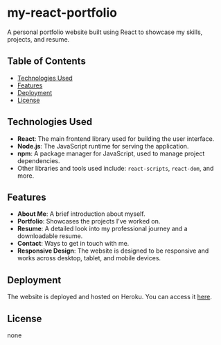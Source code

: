 # my-react-portfolio

A personal portfolio website built using React to showcase my skills, projects, and resume.

## Table of Contents
- [Technologies Used](#technologies-used)
- [Features](#features)
- [Deployment](#deployment)
- [License](#license)

## Technologies Used

- **React**: The main frontend library used for building the user interface.
- **Node.js**: The JavaScript runtime for serving the application.
- **npm**: A package manager for JavaScript, used to manage project dependencies.
- Other libraries and tools used include: `react-scripts`, `react-dom`, and more.

## Features

- **About Me**: A brief introduction about myself.
- **Portfolio**: Showcases the projects I've worked on.
- **Resume**: A detailed look into my professional journey and a downloadable resume.
- **Contact**: Ways to get in touch with me.
- **Responsive Design**: The website is designed to be responsive and works across desktop, tablet, and mobile devices.

## Deployment

The website is deployed and hosted on Heroku. You can access it [here](https://collin-react-656fe20911fb.herokuapp.com/about).

## License

none
